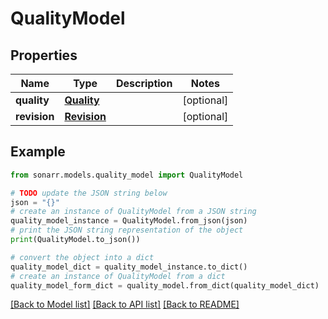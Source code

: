 # QualityModel


## Properties

Name | Type | Description | Notes
------------ | ------------- | ------------- | -------------
**quality** | [**Quality**](Quality.md) |  | [optional] 
**revision** | [**Revision**](Revision.md) |  | [optional] 

## Example

```python
from sonarr.models.quality_model import QualityModel

# TODO update the JSON string below
json = "{}"
# create an instance of QualityModel from a JSON string
quality_model_instance = QualityModel.from_json(json)
# print the JSON string representation of the object
print(QualityModel.to_json())

# convert the object into a dict
quality_model_dict = quality_model_instance.to_dict()
# create an instance of QualityModel from a dict
quality_model_form_dict = quality_model.from_dict(quality_model_dict)
```
[[Back to Model list]](../README.md#documentation-for-models) [[Back to API list]](../README.md#documentation-for-api-endpoints) [[Back to README]](../README.md)


